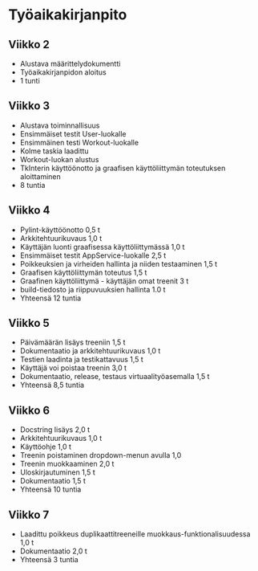 # Työaikakirjanpito

## Viikko 2
- Alustava määrittelydokumentti
- Työaikakirjanpidon aloitus
- 1 tunti

## Viikko 3
- Alustava toiminnallisuus
- Ensimmäiset testit User-luokalle
- Ensimmäinen testi Workout-luokalle
- Kolme taskia laadittu
- Workout-luokan alustus
- TkInterin käyttöönotto ja graafisen käyttöliittymän toteutuksen aloittaminen
- 8 tuntia

## Viikko 4
- Pylint-käyttöönotto 0,5 t
- Arkkitehtuurikuvaus 1,0 t
- Käyttäjän luonti graafisessa käyttöliittymässä 1,0 t
- Ensimmäiset testit AppService-luokalle 2,5 t
- Poikkeuksien ja virheiden hallinta ja niiden testaaminen 1,5 t
- Graafisen käyttöliittymän toteutus 1,5 t
- Graafinen käyttöliittymä - käyttäjän omat treenit 3 t
- build-tiedosto ja riippuvuuksien hallinta 1.0 t
- Yhteensä 12 tuntia

## Viikko 5
- Päivämäärän lisäys treeniin 1,5 t
- Dokumentaatio ja arkkitehtuurikuvaus 1,0 t
- Testien laadinta ja testikattavuus 1,5 t
- Käyttäjä voi poistaa treenin 3,0 t
- Dokumentaatio, release, testaus virtuaalityöasemalla 1,5 t
- Yhteensä 8,5 tuntia

## Viikko 6
- Docstring lisäys 2,0 t
- Arkkitehtuurikuvaus 1,0 t
- Käyttöohje 1,0 t
- Treenin poistaminen dropdown-menun avulla 1,0
- Treenin muokkaaminen 2,0 t
- Uloskirjautuminen 1,5 t
- Dokumentaatio 1,5 t
- Yhteensä 10 tuntia

## Viikko 7
- Laadittu poikkeus duplikaattitreeneille muokkaus-funktionalisuudessa 1,0 t
- Dokumentaatio 2,0 t
- Yhteensä 3 tuntia